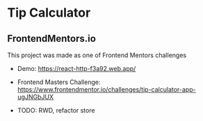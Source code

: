 # Tip Calculator
## FrontendMentors.io

This project was made as one of Frontend Mentors challenges
- Demo: https://react-http-f3a92.web.app/
- Frontend Masters Challenge: https://www.frontendmentor.io/challenges/tip-calculator-app-ugJNGbJUX

- TODO: RWD, refactor store